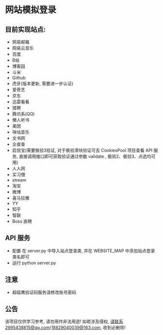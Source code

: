 # 网站模拟登录

目前实现站点:
-----------

   * 网易邮箱
   * 网易云音乐
   * 百度
   * B站
   * 博客园
   * 斗米
   * Github
   * 虎牙(版本更新, 需要进一步认证)
   * 爱奇艺
   * 京东
   * 迅雷看看
   * 猎聘
   * 腾讯系(QQ)
   * 懒人听书
   * 美团
   * 咪咕音乐
   * 文书网
   * 企查查
   * 启信宝(需要极验3验证, 对于极验滑块验证可去 CookiesPool 项目查看 API 服务, 直接调用接口即可获取验证通过参数 validate , 极验2、极验3、点选均可用)
   * 人人网
   * 实习僧
   * stream
   * 淘宝
   * 微博
   * 喜马拉雅
   * YY 
   * 知乎
   * 智联
   * Boss 直聘

API 服务
------

 * 配置
    在 server.py 中导入站点登录类, 并在 WEBSITE_MAP 中添加站点登录类名即可
 * 运行
    python server.py

注意
------

 * 超级鹰验证码服务请修改账号密码
 
公告
--------

该项目仅供学习参考, 请勿用作非法用途! 如若涉及侵权, 请联系2995438815@qq.com/18829040039@163.com, 收到必删除! 